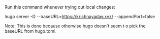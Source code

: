 Run this command whenever trying out local changes:


hugo server -D --baseURL=https://krishnayadav.xyz/ --appendPort=false

Note: This is done because otherwise hugo doesn't seem t o pick the baseURL from hugo.toml.